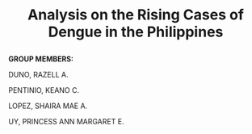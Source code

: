 # <p align="center">Analysis on the Rising Cases of Dengue in the Philippines</p>
**GROUP MEMBERS:**
<p>DUNO, RAZELL A.</p>
<p>PENTINIO, KEANO C.</p>
<p>LOPEZ, SHAIRA MAE A.</p>
<p>UY, PRINCESS ANN MARGARET E.</p>
